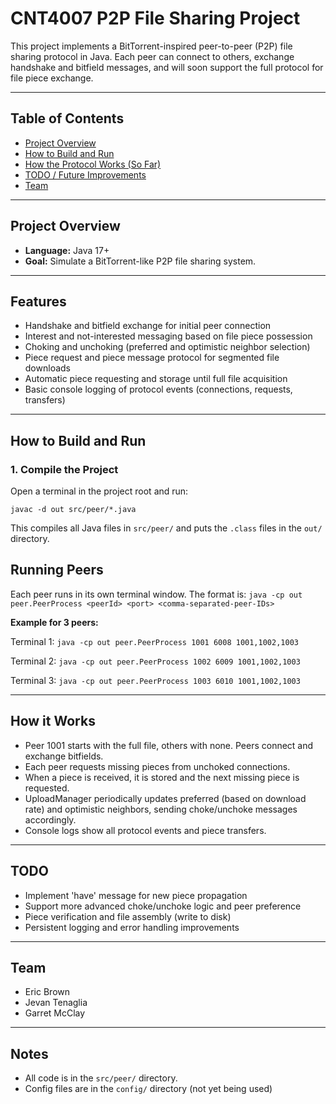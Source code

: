 # CNT4007 P2P File Sharing Project

This project implements a BitTorrent-inspired peer-to-peer (P2P) file sharing protocol in Java. Each peer can connect to others, exchange handshake and bitfield messages, and will soon support the full protocol for file piece exchange.

---

## Table of Contents

- [Project Overview](#project-overview)
- [How to Build and Run](#how-to-build-and-run)
- [How the Protocol Works (So Far)](#how-it-works)
- [TODO / Future Improvements](#todo)
- [Team](#team)

---

## Project Overview

- **Language:** Java 17+
- **Goal:** Simulate a BitTorrent-like P2P file sharing system.

---

## Features

- Handshake and bitfield exchange for initial peer connection
- Interest and not-interested messaging based on file piece possession
- Choking and unchoking (preferred and optimistic neighbor selection)
- Piece request and piece message protocol for segmented file downloads
- Automatic piece requesting and storage until full file acquisition
- Basic console logging of protocol events (connections, requests, transfers)

---

## How to Build and Run

### 1. **Compile the Project**

Open a terminal in the project root and run:

`javac -d out src/peer/*.java`

This compiles all Java files in `src/peer/` and puts the `.class` files in the `out/` directory.

## Running Peers

Each peer runs in its own terminal window. The format is:
`java -cp out peer.PeerProcess <peerId> <port> <comma-separated-peer-IDs>`

**Example for 3 peers:**

Terminal 1:
`java -cp out peer.PeerProcess 1001 6008 1001,1002,1003`

Terminal 2:
`java -cp out peer.PeerProcess 1002 6009 1001,1002,1003`

Terminal 3:
`java -cp out peer.PeerProcess 1003 6010 1001,1002,1003`

---

## How it Works

- Peer 1001 starts with the full file, others with none. Peers connect and exchange bitfields.
- Each peer requests missing pieces from unchoked connections.
- When a piece is received, it is stored and the next missing piece is requested.
- UploadManager periodically updates preferred (based on download rate) and optimistic neighbors, sending choke/unchoke messages accordingly.
- Console logs show all protocol events and piece transfers.

---

## TODO

- Implement 'have' message for new piece propagation
- Support more advanced choke/unchoke logic and peer preference
- Piece verification and file assembly (write to disk)
- Persistent logging and error handling improvements

---

## Team

- Eric Brown
- Jevan Tenaglia
- Garret McClay

---

## Notes

- All code is in the `src/peer/` directory.
- Config files are in the `config/` directory (not yet being used)
